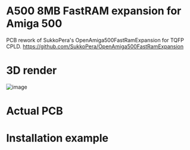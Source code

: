 # A500 8MB FastRAM expansion for Amiga 500 

PCB rework of SukkoPera's OpenAmiga500FastRamExpansion for TQFP CPLD. 
https://github.com/SukkoPera/OpenAmiga500FastRamExpansion 

# 3D render
![image](https://user-images.githubusercontent.com/81614352/189483589-f57db5fc-cb5a-468f-abf0-6cfb6c5e126b.png)


# Actual PCB


# Installation example


